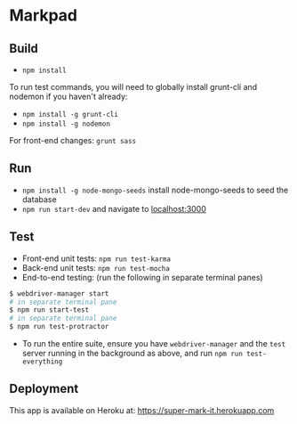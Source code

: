 # Markpad

## Build

* `npm install`

To run test commands, you will need to globally install grunt-cli and nodemon if you haven't already:
* `npm install -g grunt-cli`
* `npm install -g nodemon`

For front-end changes: `grunt sass`

## Run

* `npm install -g node-mongo-seeds` install node-mongo-seeds to seed the database
* `npm run start-dev` and navigate to [localhost:3000](http://localhost:3000/)

## Test

* Front-end unit tests: `npm run test-karma`
* Back-end unit tests: `npm run test-mocha`
* End-to-end testing: (run the following in separate terminal panes)
```sh
$ webdriver-manager start
# in separate terminal pane
$ npm run start-test
# in separate terminal pane
$ npm run test-protractor
```
* To run the entire suite, ensure you have `webdriver-manager` and the `test` server running in the background as above, and run `npm run test-everything`

## Deployment

This app is available on Heroku at: <https://super-mark-it.herokuapp.com>
